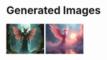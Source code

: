 # Generated Images



<img src="2025_07_05_01.png" width="100"/> <img src="2025_07_05_02.png" width="100"/>